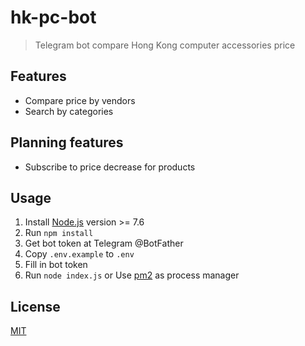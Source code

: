 # hk-pc-bot

> Telegram bot compare Hong Kong computer accessories price

## Features
* Compare price by vendors
* Search by categories

## Planning features
* Subscribe to price decrease for products

## Usage
1. Install [Node.js](https://nodejs.org/) version >= 7.6
2. Run `npm install`
3. Get bot token at Telegram @BotFather
4. Copy `.env.example` to `.env`
5. Fill in bot token
6. Run `node index.js` or Use [pm2](https://github.com/Unitech/pm2) as process manager

## License

[MIT](https://github.com/inDream/hk-pc-bot/blob/master/LICENSE)

